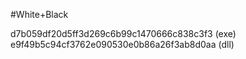 #White+Black

d7b059df20d5ff3d269c6b99c1470666c838c3f3 (exe)
e9f49b5c94cf3762e090530e0b86a26f3ab8d0aa (dll)